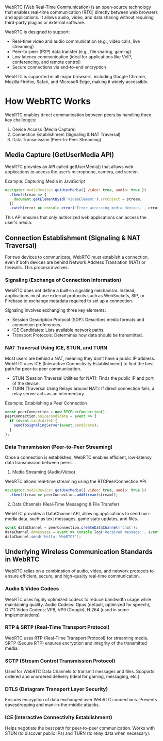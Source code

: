 
WebRTC (Web Real-Time Communication) is an open-source technology that enables real-time communication (RTC) directly between web browsers and applications. It allows audio, video, and data sharing without requiring third-party plugins or external software.


WebRTC is designed to support:

- Real-time video and audio communication (e.g., video calls, live streaming)
- Peer-to-peer (P2P) data transfer (e.g., file sharing, gaming)
- Low latency communication (ideal for applications like VoIP, conferencing, and remote control)
- Secure connections via end-to-end encryption

WebRTC is supported in all major browsers, including Google Chrome, Mozilla Firefox, Safari, and Microsoft Edge, making it widely accessible.

# How WebRTC Works

WebRTC enables direct communication between peers by handling three key challenges:

1. Device Access (Media Capture)
2. Connection Establishment (Signaling & NAT Traversal)
3. Data Transmission (Peer-to-Peer Streaming)

## Media Capture (GetUserMedia API)

WebRTC provides an API called getUserMedia() that allows web applications to access the user’s microphone, camera, and screen.

Example: Capturing Media in JavaScript

```js
navigator.mediaDevices.getUserMedia({ video: true, audio: true })
  .then(stream => {
    document.getElementById('videoElement').srcObject = stream;
  })
  .catch(error => console.error('Error accessing media devices.', error));
```

This API ensures that only authorized web applications can access the user's media.

## Connection Establishment (Signaling & NAT Traversal)

For two devices to communicate, WebRTC must establish a connection, even if both devices are behind Network Address Translation (NAT) or firewalls. This process involves:

### Signaling (Exchange of Connection Information)

WebRTC does not define a built-in signaling mechanism. Instead, applications must use external protocols such as WebSockets, SIP, or Firebase to exchange metadata required to set up a connection.

Signaling involves exchanging three key elements:

- Session Description Protocol (SDP): Describes media formats and connection preferences.
- ICE Candidates: Lists available network paths.
- Transport Protocols: Determines how data should be transmitted.


### NAT Traversal Using ICE, STUN, and TURN

Most users are behind a NAT, meaning they don’t have a public IP address. WebRTC uses ICE (Interactive Connectivity Establishment) to find the best path for peer-to-peer communication.

- STUN (Session Traversal Utilities for NAT): Finds the public IP and port of the device.
- TURN (Traversal Using Relays around NAT): If direct connection fails, a relay server acts as an intermediary.

Example: Establishing a Peer Connection
```js
const peerConnection = new RTCPeerConnection();
peerConnection.onicecandidate = event => {
  if (event.candidate) {
    sendToSignalingServer(event.candidate);
  }
};
```


### Data Transmission (Peer-to-Peer Streaming)

Once a connection is established, WebRTC enables efficient, low-latency data transmission between peers.

1. Media Streaming (Audio/Video)

WebRTC allows real-time streaming using the RTCPeerConnection API.
```js
navigator.mediaDevices.getUserMedia({ video: true, audio: true })
  .then(stream => peerConnection.addStream(stream));
```

2.  Data Channels (Real-Time Messaging & File Transfer)

WebRTC provides a DataChannel API, allowing applications to send non-media data, such as text messages, game state updates, and files.
```js
const dataChannel = peerConnection.createDataChannel('chat');
dataChannel.onmessage = event => console.log('Received message:', event.data);
dataChannel.send('Hello, WebRTC!');
```

## Underlying Wireless Communication Standards in WebRTC

WebRTC relies on a combination of audio, video, and network protocols to ensure efficient, secure, and high-quality real-time communication.

### Audio & Video Codecs

WebRTC uses highly optimized codecs to reduce bandwidth usage while maintaining quality.
Audio Codecs: Opus (default, optimized for speech), G.711
Video Codecs: VP8, VP9 (Google), H.264 (used in some implementations)

### RTP & SRTP (Real-Time Transport Protocol)

WebRTC uses RTP (Real-Time Transport Protocol) for streaming media.
SRTP (Secure RTP) ensures encryption and integrity of the transmitted media.

### SCTP (Stream Control Transmission Protocol)

Used for WebRTC Data Channels to transmit messages and files.
Supports ordered and unordered delivery (ideal for gaming, messaging, etc.).

### DTLS (Datagram Transport Layer Security)

Ensures encryption of data exchanged over WebRTC connections.
Prevents eavesdropping and man-in-the-middle attacks.

### ICE (Interactive Connectivity Establishment)

Helps negotiate the best path for peer-to-peer communication.
Works with STUN (to discover public IPs) and TURN (to relay data when necessary).


